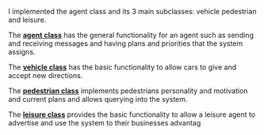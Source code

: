 I implemented the agent class and its 3 main subclasses: vehicle pedestrian and leisure.

The  [**agent class**](agent.py)   has the general functionality for an agent such as sending and receiving messages and having plans and priorities that the system assigns.

The [**vehicle class**](Vehicle.py)  has the basic functionality to allow cars to give and accept new directions.

The [**pedestrian class**](Pedestrian.py) implements pedestrians personality and motivation and current plans and allows querying into the system.

The [**leisure class**](leisure.py) provides the basic functionality to allow a leisure agent to advertise and use the system to their businesses advantag
